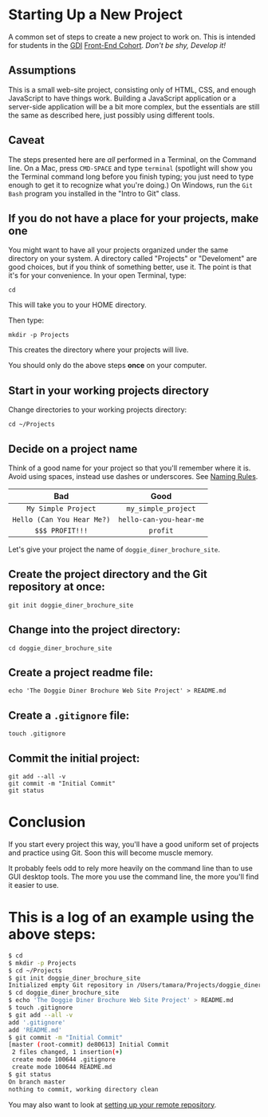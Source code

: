 # Starting Up a New Project

A common set of steps to create a new project to work on. This is intended for students in the [GDI](https://gdiminneapolis.com) [Front-End Cohort](http://gdiminneapolis.com/front-end-developer-series/). *Don't be shy, Develop it!*

## Assumptions

This is a small web-site project, consisting only of HTML, CSS, and enough JavaScript to have things work. Building a JavaScript application or a server-side application will be a bit more complex, but the essentials are still the same as described here, just possibly using different tools.

## Caveat

The steps presented here are *all* performed in a Terminal, on the Command line. On a Mac, press `CMD-SPACE` and type `terminal` (spotlight will show you the Terminal command long before you finish typing; you just need to type enough to get it to recognize what you're doing.) On Windows, run the `Git Bash` program you installed in the "Intro to Git" class.


## If you do not have a place for your projects, make one

You might want to have all your projects organized under the same directory on your system. A directory called "Projects" or "Develoment" are good choices, but if you think of something better, use it. The point is that it's for your convenience. In your open Terminal, type:

	cd

This will take you to your HOME directory.

Then type:

    mkdir -p Projects

This creates the directory where your projects will live.

You should only do the above steps **once** on your computer.

## Start in your working projects directory

Change directories to your working projects directory:

    cd ~/Projects

## Decide on a project name

Think of a good name for your project so that you'll remember where it is. Avoid using spaces, instead use dashes or underscores. See [Naming Rules](naming-rules.md).

| Bad | Good |
|:--------------:|:--------------:|
| `My Simple Project` | `my_simple_project` |
| `Hello (Can You Hear Me?)` | `hello-can-you-hear-me` |
| `$$$ PROFIT!!!` | `profit` |

Let's give your project the name of `doggie_diner_brochure_site`.

## Create the project directory **and** the Git repository at once:

    git init doggie_diner_brochure_site

## Change into the project directory:

    cd doggie_diner_brochure_site

## Create a project readme file:

    echo 'The Doggie Diner Brochure Web Site Project' > README.md

## Create a `.gitignore` file:

    touch .gitignore

## Commit the initial project:

    git add --all -v
    git commit -m "Initial Commit"
    git status

# Conclusion

If you start every project this way, you'll have a good uniform set of projects and practice using Git. Soon this will become muscle memory.

It probably feels odd to rely more heavily on the command line than to use GUI desktop tools. The more you use the command line, the more you'll find it easier to use.

# This is a log of an example using the above steps:

``` bash
$ cd
$ mkdir -p Projects
$ cd ~/Projects
$ git init doggie_diner_brochure_site
Initialized empty Git repository in /Users/tamara/Projects/doggie_diner_brochure_site/.git/
$ cd doggie_diner_brochure_site
$ echo 'The Doggie Diner Brochure Web Site Project' > README.md
$ touch .gitignore
$ git add --all -v
add '.gitignore'
add 'README.md'
$ git commit -m "Initial Commit"
[master (root-commit) de80613] Initial Commit
 2 files changed, 1 insertion(+)
 create mode 100644 .gitignore
 create mode 100644 README.md
$ git status
On branch master
nothing to commit, working directory clean
```

You may also want to look at
[setting up your remote repository](setting-up-your-remote.md).
